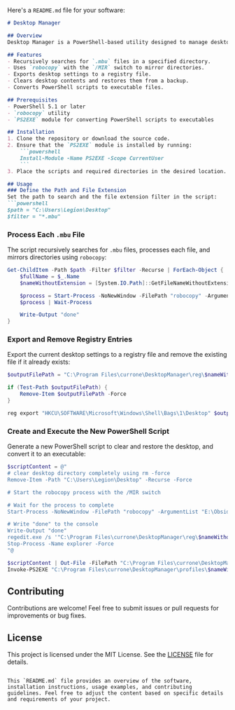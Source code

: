 Here's a `README.md` file for your software:

```markdown
# Desktop Manager

## Overview
Desktop Manager is a PowerShell-based utility designed to manage desktop configurations by utilizing the `robocopy` tool for mirroring directories. It also handles registry exports and imports for desktop settings, and provides functionality to clear and restore desktop contents.

## Features
- Recursively searches for `.mbu` files in a specified directory.
- Uses `robocopy` with the `/MIR` switch to mirror directories.
- Exports desktop settings to a registry file.
- Clears desktop contents and restores them from a backup.
- Converts PowerShell scripts to executable files.

## Prerequisites
- PowerShell 5.1 or later
- `robocopy` utility
- `PS2EXE` module for converting PowerShell scripts to executables

## Installation
1. Clone the repository or download the source code.
2. Ensure that the `PS2EXE` module is installed by running:
    ```powershell
    Install-Module -Name PS2EXE -Scope CurrentUser
    ```
3. Place the scripts and required directories in the desired location.

## Usage
### Define the Path and File Extension
Set the path to search and the file extension filter in the script:
```powershell
$path = "C:\Users\Legion\Desktop"
$filter = "*.mbu"
```

### Process Each `.mbu` File
The script recursively searches for `.mbu` files, processes each file, and mirrors directories using `robocopy`:
```powershell
Get-ChildItem -Path $path -Filter $filter -Recurse | ForEach-Object {
    $fullName = $_.Name
    $nameWithoutExtension = [System.IO.Path]::GetFileNameWithoutExtension($fullName)

    $process = Start-Process -NoNewWindow -FilePath "robocopy" -ArgumentList "C:\Users\Legion\Desktop E:\Obsidian\shigoto\$nameWithoutExtension /MIR /COPY:DATS /R:0 /W:0 /XO /NFL /NDL /NJH /NJS /NS /NC /NP" -PassThru
    $process | Wait-Process

    Write-Output "done"
}
```

### Export and Remove Registry Entries
Export the current desktop settings to a registry file and remove the existing file if it already exists:
```powershell
$outputFilePath = "C:\Program Files\currone\DesktopManager\reg\$nameWithoutExtension.reg"

if (Test-Path $outputFilePath) {
    Remove-Item $outputFilePath -Force
}

reg export "HKCU\SOFTWARE\Microsoft\Windows\Shell\Bags\1\Desktop" $outputFilePath
```

### Create and Execute the New PowerShell Script
Generate a new PowerShell script to clear and restore the desktop, and convert it to an executable:
```powershell
$scriptContent = @"
# clear desktop directory completely using rm -force
Remove-Item -Path "C:\Users\Legion\Desktop" -Recurse -Force

# Start the robocopy process with the /MIR switch

# Wait for the process to complete
Start-Process -NoNewWindow -FilePath "robocopy" -ArgumentList "E:\Obsidian\shigoto\$nameWithoutExtension C:\Users\Legion\Desktop /MIR /COPY:DATS /R:0 /W:0 /XO /NFL /NDL /NJH /NJS /NS /NC /NP" -PassThru | Wait-Process

# Write "done" to the console
Write-Output "done"
regedit.exe /s '"C:\Program Files\currone\DesktopManager\reg\$nameWithoutExtension.reg"'
Stop-Process -Name explorer -Force
"@

$scriptContent | Out-File -FilePath "C:\Program Files\currone\DesktopManager\profiles\$nameWithoutExtension.ps1" -Encoding ascii
Invoke-PS2EXE "C:\Program Files\currone\DesktopManager\profiles\$nameWithoutExtension.ps1" "C:\Program Files\currone\DesktopManager\bin\$nameWithoutExtension.exe" -requireAdmin
```

## Contributing
Contributions are welcome! Feel free to submit issues or pull requests for improvements or bug fixes.

## License
This project is licensed under the MIT License. See the [LICENSE](LICENSE) file for details.
```

This `README.md` file provides an overview of the software, installation instructions, usage examples, and contributing guidelines. Feel free to adjust the content based on specific details and requirements of your project.